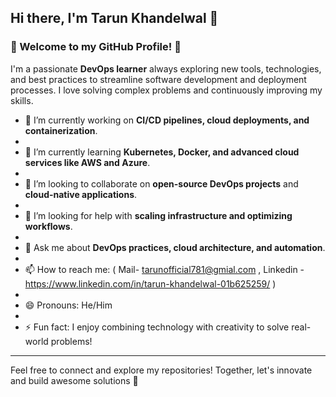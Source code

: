
## Hi there, I'm Tarun Khandelwal 👋

### 🌟 Welcome to my GitHub Profile! 🌟

I'm a passionate **DevOps learner** always exploring new tools, technologies, and best practices to streamline software development and deployment processes. I love solving complex problems and continuously improving my skills.

- 🔭 I’m currently working on **CI/CD pipelines, cloud deployments, and containerization**.
- 
- 🌱 I’m currently learning **Kubernetes, Docker, and advanced cloud services like AWS and Azure**.
- 
- 👯 I’m looking to collaborate on **open-source DevOps projects** and **cloud-native applications**.
- 
- 🤔 I’m looking for help with **scaling infrastructure and optimizing workflows**\.
- 
- 💬 Ask me about **DevOps practices, cloud architecture, and automation**.
- 
- 📫 How to reach me: ( Mail- tarunofficial781@gmial.com , Linkedin - https://www.linkedin.com/in/tarun-khandelwal-01b625259/ )
- 
- 😄 Pronouns: He/Him
- 
- ⚡ Fun fact: I enjoy combining technology with creativity to solve real-world problems! 



---

Feel free to connect and explore my repositories! Together, let's innovate and build awesome solutions 🚀
